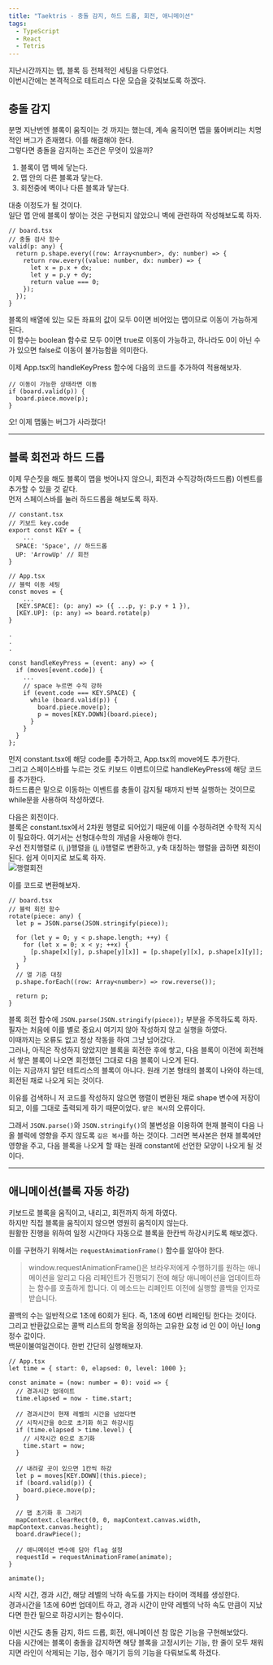 ```yaml
---
title: "Taektris - 충돌 감지, 하드 드롭, 회전, 애니메이션"
tags:
  - TypeScript
  - React
  - Tetris
---
```


지난시간까지는 맵, 블록 등 전체적인 세팅을 다루었다.  
이번시간에는 본격적으로 테트리스 다운 모습을 갖춰보도록 하겠다.  

## 충돌 감지
분명 지난번엔 블록이 움직이는 것 까지는 했는데, 계속 움직이면 맵을 뚫어버리는 치명적인 버그가 존재했다. 이를 해결해야 한다.  
그렇다면 충돌을 감지하는 조건은 무엇이 있을까?  
1. 블록이 맵 벽에 닿는다.  
2. 맵 안의 다른 블록과 닿는다.  
3. 회전중에 벽이나 다른 블록과 닿는다.  

대충 이정도가 될 것이다.  
일단 맵 안에 블록이 쌓이는 것은 구현되지 않았으니 벽에 관련하여 작성해보도록 하자.  

```
// board.tsx
// 충돌 검사 함수
valid(p: any) {
  return p.shape.every((row: Array<number>, dy: number) => {
    return row.every((value: number, dx: number) => {
      let x = p.x + dx;
      let y = p.y + dy;
      return value === 0;
    });
  });
}
```

블록의 배열에 있는 모든 좌표의 값이 모두 0이면 비어있는 맵이므로 이동이 가능하게 된다.  
이 함수는 boolean 함수로 모두 0이면 true로 이동이 가능하고, 하나라도 0이 아닌 수가 있으면 false로 이동이 불가능함을 의미한다.  

이제 App.tsx의 handleKeyPress 함수에 다음의 코드를 추가하여 적용해보자.  
```
// 이동이 가능한 상태라면 이동
if (board.valid(p)) {
  board.piece.move(p);
}
```

오! 이제 맵뚫는 버그가 사라졌다!  

--------------------------------------------------

## 블록 회전과 하드 드롭
이제 무슨짓을 해도 블록이 맵을 벗어나지 않으니, 회전과 수직강하(하드드롭) 이벤트를 추가할 수 있을 것 같다.  
먼저 스페이스바를 눌러 하드드롭을 해보도록 하자.  

```
// constant.tsx
// 키보드 key.code
export const KEY = {
	...
  SPACE: 'Space', // 하드드롭
  UP: 'ArrowUp'	// 회전
}
```

```
// App.tsx
// 블럭 이동 세팅
const moves = {
	...
  [KEY.SPACE]: (p: any) => ({ ...p, y: p.y + 1 }),
  [KEY.UP]: (p: any) => board.rotate(p)
}

.
.
.

const handleKeyPress = (event: any) => {
  if (moves[event.code]) {
    ...
    // space 누르면 수직 강하
    if (event.code === KEY.SPACE) {
      while (board.valid(p)) {
        board.piece.move(p);
        p = moves[KEY.DOWN](board.piece);
      }
    }
  }
};
```
먼저 constant.tsx에 해당 code를 추가하고, App.tsx의 move에도 추가한다.  
그리고 스페이스바를 누르는 것도 키보드 이벤트이므로 handleKeyPress에 해당 코드를 추가한다.  
하드드롭은 밑으로 이동하는 이벤트를 충돌이 감지될 때까지 반복 실행하는 것이므로 while문을 사용하여 작성하였다.  

다음은 회전이다.  
블록은 constant.tsx에서 2차원 행렬로 되어있기 때문에 이를 수정하려면 수학적 지식이 필요하다. 여기서는 선형대수학의 개념을 사용해야 한다.  
우선 전치행렬로 (i, j)행렬을 (j, i)행렬로 변환하고, y축 대칭하는 행렬을 곱하면 회전이 된다. 쉽게 이미지로 보도록 하자.  
![행렬회전](https://miro.medium.com/max/633/1*1wuZSv9HXx2-g-r8uYTL7Q.png)  

이를 코드로 변환해보자.  
```
// board.tsx
// 블럭 회전 함수
rotate(piece: any) {
  let p = JSON.parse(JSON.stringify(piece));

  for (let y = 0; y < p.shape.length; ++y) {
    for (let x = 0; x < y; ++x) {
      [p.shape[x][y], p.shape[y][x]] = [p.shape[y][x], p.shape[x][y]];
    }
  }
  // 열 기준 대칭
  p.shape.forEach((row: Array<number>) => row.reverse());

  return p;
}
```

블록 회전 함수에 `JSON.parse(JSON.stringify(piece));` 부분을 주목하도록 하자.  
필자는 처음에 이를 별로 중요시 여기지 않아 작성하지 않고 실행을 하였다.  
이때까지는 오류도 없고 정상 작동을 하여 그냥 넘어갔다.  
그러나, 아직은 작성하지 않았지만 블록을 회전한 후에 쌓고, 다음 블록이 이전에 회전해서 쌓은 블록이 나오면 회전했던 그대로 다음 블록이 나오게 된다.  
이는 지금까지 알던 테트리스의 블록이 아니다. 원래 기본 형태의 블록이 나와야 하는데, 회전된 채로 나오게 되는 것이다.  

이유를 검색하니 저 코드를 작성하지 않으면 행렬이 변환된 채로 shape 변수에 저장이 되고, 이를 그대로 출력되게 하기 때문이었다. `얕은 복사`의 오류이다.  

그래서 `JSON.parse()`와 `JSON.stringify()`의 불변성을 이용하여 현재 블럭이 다음 나올 블럭에 영향을 주지 않도록 `깊은 복사`를 하는 것이다. 그러면 복사본은 현재 블록에만 영향을 주고, 다음 블록을 나오게 할 때는 원래 constant에 선언한 모양이 나오게 될 것이다.  

-----------------------------------------------------

## 애니메이션(블록 자동 하강)
키보드로 블록을 움직이고, 내리고, 회전까지 하게 하였다.  
하지만 직접 블록을 움직이지 않으면 영원히 움직이지 않는다.  
원활한 진행을 위하여 일정 시간마다 자동으로 블록을 한칸씩 하강시키도록 해보겠다.  

이를 구현하기 위해서는 `requestAnimationFrame()` 함수를 알아야 한다.  
> window.requestAnimationFrame()은 브라우저에게 수행하기를 원하는 애니메이션을 알리고 다음 리페인트가 진행되기 전에 해당 애니메이션을 업데이트하는 함수를 호출하게 합니다. 이 메소드는 리페인트 이전에 실행할 콜백을 인자로 받습니다.

콜백의 수는 일반적으로 1초에 60회가 된다. 즉, 1초에 60번 리페인팅 한다는 것이다.  
그리고 반환값으로는 콜백 리스트의 항목을 정의하는 고유한 요청 id 인 0이 아닌 long 정수 값이다.  
백문이불여일견이다. 한번 간단히 실행해보자.  

```
// App.tsx
let time = { start: 0, elapsed: 0, level: 1000 };

const animate = (now: number = 0): void => {
  // 경과시간 업데이트
  time.elapsed = now - time.start;

  // 경과시간이 현재 레벨의 시간을 넘었다면
  // 시작시간을 0으로 초기화 하고 하강시킴
  if (time.elapsed > time.level) {
    // 시작시간 0으로 초기화
    time.start = now;
  }
  
  // 내려갈 곳이 있으면 1칸씩 하강
  let p = moves[KEY.DOWN](this.piece);
  if (board.valid(p)) {
    board.piece.move(p);
  }

  // 맵 초기화 후 그리기
  mapContext.clearRect(0, 0, mapContext.canvas.width, mapContext.canvas.height);
  board.drawPiece();

  // 애니메이션 변수에 담아 flag 설정
  requestId = requestAnimationFrame(animate);
}

animate();
```

시작 시간, 경과 시간, 해당 레벨의 낙하 속도를 가지는 타이머 객체를 생성한다.  
경과시간을 1초에 60번 업데이트 하고, 경과 시간이 만약 레벨의 낙하 속도 만큼이 지났다면 한칸 밑으로 하강시키는 함수이다.  

이번 시간도 충돌 감지, 하드 드롭, 회전, 애니메이션 참 많은 기능을 구현해보았다.  
다음 시간에는 블록이 충돌을 감지하면 해당 블록을 고정시키는 기능, 한 줄이 모두 채워지면 라인이 삭제되는 기능, 점수 매기기 등의 기능을 다뤄보도록 하겠다.  
